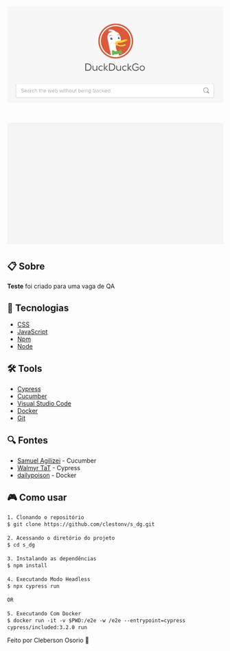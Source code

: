 <h1 align="center">
    <img src="cypress/img/duckgo.png">
</h1>
<h1 align="center">
    <img src="cypress/img/Busca.feature.gif">
</h1>

## 📋 Sobre

**Teste** foi criado para uma vaga de QA

## 🚀 Tecnologias
- [CSS](https://developer.mozilla.org/pt-BR/docs/Web/CSS)
- [JavaScript](https://developer.mozilla.org/pt-BR/docs/Aprender/JavaScript)
- [Npm](https://www.npmjs.com/)
- [Node](https://nodejs.org/en/)


## 🛠️ Tools
- [Cypress](https://www.cypress.io/)
- [Cucumber](https://cucumber.io/)
- [Visual Studio Code](https://code.visualstudio.com)
- [Docker](https://www.docker.com/)
- [Git](https://git-scm.com/)

## 🔍 Fontes

- [Samuel Agilizei](https://www.youtube.com/watch?v=mfZfhp6Ql8c) - Cucumber
- [Walmyr TaT](https://talkingabouttesting.com/) - Cypress
- [dailypoison](https://www.youtube.com/watch?v=h8wd0V0Yes8&t=538s) - Docker

## 🎮 Como usar
```
1. Clonando o repositório 
$ git clone https://github.com/clestonv/s_dg.git

2. Acessando o diretório do projeto 
$ cd s_dg

3. Instalando as dependências 
$ npm install

4. Executando Modo Headless
$ npx cypress run

OR

5. Executando Com Docker
$ docker run -it -v $PWD:/e2e -w /e2e --entrypoint=cypress cypress/included:3.2.0 run
```


Feito por Cleberson Osorio 🌊
